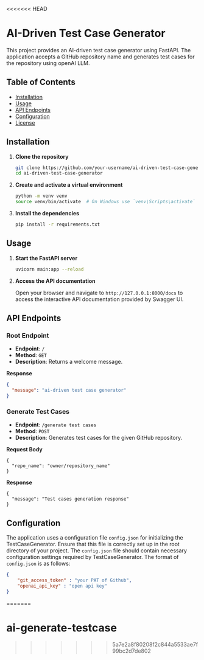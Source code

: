 <<<<<<< HEAD
# AI-Driven Test Case Generator

This project provides an AI-driven test case generator using FastAPI. The application accepts a GitHub repository name and generates test cases for the repository using openAI LLM.

## Table of Contents

- [Installation](#installation)
- [Usage](#usage)
- [API Endpoints](#api-endpoints)
- [Configuration](#configuration)
- [License](#license)

## Installation

1. **Clone the repository**

    ```bash
    git clone https://github.com/your-username/ai-driven-test-case-generator.git
    cd ai-driven-test-case-generator
    ```

2. **Create and activate a virtual environment**

    ```bash
    python -m venv venv
    source venv/bin/activate  # On Windows use `venv\Scripts\activate`
    ```

3. **Install the dependencies**

    ```bash
    pip install -r requirements.txt
    ```

## Usage

1. **Start the FastAPI server**

    ```bash
    uvicorn main:app --reload
    ```

2. **Access the API documentation**

    Open your browser and navigate to `http://127.0.0.1:8000/docs` to access the interactive API documentation provided by Swagger UI.

## API Endpoints

### Root Endpoint

- **Endpoint**: `/`
- **Method**: `GET`
- **Description**: Returns a welcome message.

**Response**

```json
{
  "message": "ai-driven test case generator"
}
```

### Generate Test Cases
- **Endpoint**: `/generate test cases`
- **Method**: `POST`
- **Description**: Generates test cases for the given GitHub repository.

**Request Body**

```josn
{
  "repo_name": "owner/repository_name"
}
```

**Response**

```josn
{
  "message": "Test cases generation response"
}
```
## Configuration
The application uses a configuration file `config.json` for initializing the TestCaseGenerator. Ensure that this file is correctly set up in the root directory of your project. The `config.json` file should contain necessary configuration settings required by TestCaseGenerator. The format of `config.json` is as follows:
```json 
{
    "git_access_token" : "your PAT of Github",
    "openai_api_key" : "open api key"
}
```
=======
# ai-generate-testcase
>>>>>>> 5a7e2a8f80208f2c844a5533ae7f99bc2d7de802
